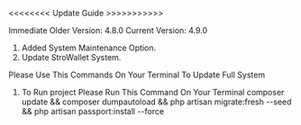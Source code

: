 <<<<<<<< Update Guide >>>>>>>>>>>

Immediate Older Version: 4.8.0
Current Version: 4.9.0

1. Added System Maintenance Option.
2. Update StroWallet System.

Please Use This Commands On Your Terminal To Update Full System
1. To Run project Please Run This Command On Your Terminal
    composer update && composer dumpautoload && php artisan migrate:fresh --seed && php artisan passport:install --force
